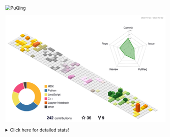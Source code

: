 ![PuQing](https://user-images.githubusercontent.com/27223114/171565019-9a56fae6-b08b-421f-99db-7e830da42371.png)

![](./profile-3d-contrib/profile-season-animate.svg)

<details>
<summary>Click here for detailed stats!</summary>

<!--START_SECTION:waka-->
![Lines of code](https://img.shields.io/badge/From%20Hello%20World%20I%27ve%20Written-841.6%20thousand%20lines%20of%20code-blue)

**🐱 My GitHub Data** 

> 📦 258.3 kB Used in GitHub's Storage 
 > 
> 🏆 200 Contributions in the Year 2023
 > 
> 🚫 Not Opted to Hire
 > 
> 📜 34 Public Repositories 
 > 
> 🔑 27 Private Repositories 
 > 
**I'm an Early 🐤** 

```text
🌞 Morning                493 commits         ████░░░░░░░░░░░░░░░░░░░░░   15.26 % 
🌆 Daytime                1612 commits        ████████████░░░░░░░░░░░░░   49.89 % 
🌃 Evening                306 commits         ██░░░░░░░░░░░░░░░░░░░░░░░   09.47 % 
🌙 Night                  820 commits         ██████░░░░░░░░░░░░░░░░░░░   25.38 % 
```


📊 **This Week I Spent My Time On** 

```text
💬 Programming Languages: 
RPMSpec                  53 mins             █████████████████████░░░░   84.65 % 
Markdown                 9 mins              ████░░░░░░░░░░░░░░░░░░░░░   15.35 % 

🔥 Editors: 
VS Code                  53 mins             █████████████████████░░░░   84.65 % 
Obsidian                 9 mins              ████░░░░░░░░░░░░░░░░░░░░░   15.35 % 

💻 Operating System: 
WSL                      53 mins             █████████████████████░░░░   84.65 % 
Windows                  9 mins              ████░░░░░░░░░░░░░░░░░░░░░   15.35 % 
```


<!--END_SECTION:waka-->
</details>
